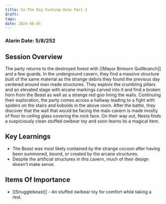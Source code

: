 ```yaml
---
title: S2-The Big Fucking Hole Part 2
draft: 
tags: 
date: 2024-06-05
---
```

### Alarin Date: 5/8/252
## Session Overview

The party returns to the destroyed forest with [[Mayor Brimorn Quillbranch]] and a few guards. In the underground cavern, they find a massive structure built of the same material as the strange debris they found the previous day centered around man made structures. They explore the crumbling pillars and an elevated stage with arcane markings carved into it and find a broken horn from the Beast as well as a strange red goo lining the walls. Continuing their exploration, the party comes across a hallway leading to a fight with spiders on the stairs and kobolds in the above room. After the battle, they discover that the wall that would be facing the main cavern is made mostly of floor to ceiling glass covering the rock face. On their way out, Nesta finds a suspiciously clean stuffed owlbear toy and soon learns its a magical item.
## Key Learnings

- The Beast was most likely contained by the strange cocoon after having been summoned, bound, or created by the arcane structures.
- Despite the artificial structures in this cavern, much of their design doesn't make sense.

## Items Of Importance

- [[Snugglebeast]] - An stuffed owlbear toy for comfort while taking a rest.